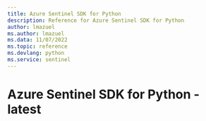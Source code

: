 ```yaml
---
title: Azure Sentinel SDK for Python
description: Reference for Azure Sentinel SDK for Python
author: lmazuel
ms.author: lmazuel
ms.data: 11/07/2022
ms.topic: reference
ms.devlang: python
ms.service: sentinel
---
```

# Azure Sentinel SDK for Python - latest

